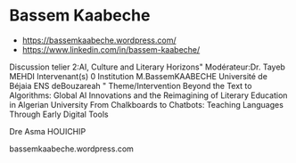 # Bassem Kaabeche

* https://bassemkaabeche.wordpress.com/
* https://www.linkedin.com/in/bassem-kaabeche/


Discussion
telier 2:AI, Culture and Literary Horizons"
Modérateur:Dr. Tayeb MEHDI
Intervenant(s)
0 Institution
M.BassemKAABECHE
Université de Béjaia ENS deBouzareah
" Theme/Intervention
Beyond the Text to Algorithms: 
Global AI Innovations and the Reimagining of Literary Education in Algerian University
From Chalkboards to Chatbots: Teaching Languages Through Early Digital Tools

Dre Asma HOUICHIP

bassemkaabeche.wordpress.com

